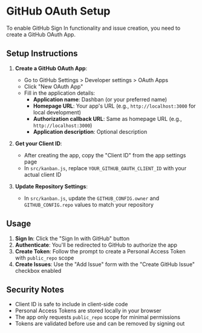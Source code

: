 # GitHub OAuth Setup

To enable GitHub Sign In functionality and issue creation, you need to create a GitHub OAuth App.

## Setup Instructions

1. **Create a GitHub OAuth App**:
   - Go to GitHub Settings > Developer settings > OAuth Apps
   - Click "New OAuth App"
   - Fill in the application details:
     - **Application name**: Dashban (or your preferred name)
     - **Homepage URL**: Your app's URL (e.g., `http://localhost:3000` for local development)
     - **Authorization callback URL**: Same as homepage URL (e.g., `http://localhost:3000`)
     - **Application description**: Optional description

2. **Get your Client ID**:
   - After creating the app, copy the "Client ID" from the app settings page
   - In `src/kanban.js`, replace `YOUR_GITHUB_OAUTH_CLIENT_ID` with your actual client ID

3. **Update Repository Settings**:
   - In `src/kanban.js`, update the `GITHUB_CONFIG.owner` and `GITHUB_CONFIG.repo` values to match your repository

## Usage

1. **Sign In**: Click the "Sign In with GitHub" button
2. **Authenticate**: You'll be redirected to GitHub to authorize the app
3. **Create Token**: Follow the prompt to create a Personal Access Token with `public_repo` scope
4. **Create Issues**: Use the "Add Issue" form with the "Create GitHub Issue" checkbox enabled

## Security Notes

- Client ID is safe to include in client-side code
- Personal Access Tokens are stored locally in your browser
- The app only requests `public_repo` scope for minimal permissions
- Tokens are validated before use and can be removed by signing out 